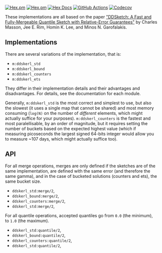 [![Hex.pm](https://img.shields.io/hexpm/v/ddskerl.svg?maxAge=2592000?style=plastic)](https://hex.pm/packages/ddskerl)
[![Hex.pm](https://img.shields.io/hexpm/dt/ddskerl.svg?maxAge=2592000)](https://hex.pm/packages/ddskerl)
[![Hex Docs](https://img.shields.io/badge/hex-docs-lightgreen.svg)](https://hexdocs.pm/ddskerl/)
[![GitHub Actions](https://github.com/NelsonVides/ddskerl/actions/workflows/main.yml/badge.svg)](https://github.com/NelsonVides/ddskerl/actions/workflows/main.yml)
[![Codecov](https://codecov.io/github/NelsonVides/ddskerl/graph/badge.svg?token=G9HB5UKNIY)](https://codecov.io/github/NelsonVides/ddskerl)

These implementations are all based on the paper
["DDSketch: A Fast and Fully-Mergeable Quantile Sketch with Relative-Error Guarantees"](https://arxiv.org/pdf/1908.10693)
by Charles Masson, Jee E. Rim, Homin K. Lee, and Minos N. Garofalakis.

## Implementations

There are several variations of the implementation, that is:
- `m:ddskerl_std`
- `m:ddskerl_bound`
- `m:ddskerl_counters`
- `m:ddskerl_ets`

They differ in their implementation details and their advantages and disadvantages.
For details, see the documentation for each module.

Generally, `m:ddskerl_std` is the most correct and simplest to use, but also the slowest
(it uses a single map that cannot be shared) and most memory consuming (`log(N)` on the number of
_different_ elements, which might actually suffice for your purposes). `m:ddskerl_counters` is the
fastest and most paralellisable, by an order of magnitude, but it requires setting the number of
buckets based on the expected highest value (which if measuring picoseconds the largest signed
64-bits integer would allow you to measure ~107 days, which might actually suffice too).

## API

For all merge operations, merges are only defined if the sketches are of the same implementation,
are defined with the same error (and therefore the same gamma), and in the case of bucketed
solutions (counters and ets), the same bucket size.
- `ddskerl_std:merge/2`,
- `ddskerl_bound:merge/2`,
- `ddskerl_counters:merge/2`,
- `ddskerl_std:merge/2`,

For all quantile operations, accepted quantiles go from `0.0` (the minimum), to `1.0` (the maximum).
- `ddskerl_std:quantile/2`,
- `ddskerl_bound:quantile/2`,
- `ddskerl_counters:quantile/2`,
- `ddskerl_std:quantile/2`,
